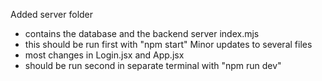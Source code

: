 Added server folder
* contains the database and the backend server index.mjs
* this should be run first with "npm start"
Minor updates to several files
* most changes in Login.jsx and App.jsx
* should be run second in separate terminal with "npm run dev" 
